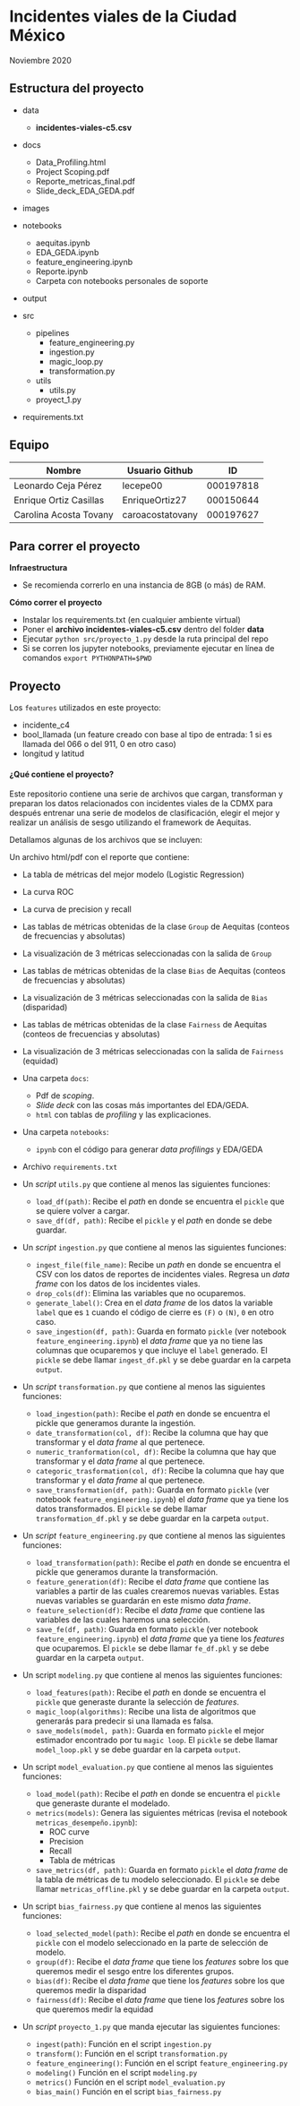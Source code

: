 # Incidentes viales de la Ciudad México 

Noviembre 2020

## **Estructura del proyecto**

+ data
    + **incidentes-viales-c5.csv**
+ docs
    + Data_Profiling.html
    + Project Scoping.pdf
    + Reporte_metricas_final.pdf
    + Slide_deck_EDA_GEDA.pdf
+ images
+ notebooks
    + aequitas.ipynb
    + EDA_GEDA.ipynb
    + feature_engineering.ipynb
    + Reporte.ipynb
    + Carpeta con notebooks personales de soporte
+ output
+ src
    + pipelines
        + feature_engineering.py
        + ingestion.py
        + magic_loop.py
        + transformation.py
    + utils
        + utils.py
    + proyect_1.py
    
+ requirements.txt

## **Equipo**

|Nombre|Usuario Github| ID |
|------|--------------|----|
| Leonardo Ceja Pérez | lecepe00 | 000197818 |
| Enrique Ortiz Casillas | EnriqueOrtiz27 | 000150644 |
| Carolina Acosta Tovany | caroacostatovany | 000197627 |

## **Para correr el proyecto**

**Infraestructura**
  + Se recomienda correrlo en una instancia de 8GB (o más) de RAM.

**Cómo correr el proyecto**
+ Instalar los requirements.txt (en cualquier ambiente virtual)
+ Poner el **archivo incidentes-viales-c5.csv** dentro del folder **data**
+ Ejecutar `python src/proyecto_1.py` desde la ruta principal del repo
+ Si se corren los jupyter notebooks, previamente ejecutar en línea de comandos `export PYTHONPATH=$PWD`


## Proyecto

Los `features` utilizados en este proyecto:
+ incidente_c4
+ bool_llamada (un feature creado con base al tipo de entrada: 1 si es llamada del 066 o del 911, 0 en otro caso)
+ longitud y latitud


#### ¿Qué contiene el proyecto?

Este repositorio contiene una serie de archivos que cargan, transforman y preparan los datos relacionados con incidentes viales de la CDMX para después entrenar una serie de modelos de clasificación, elegir el mejor  y realizar un análisis de sesgo utilizando el framework de Aequitas.

Detallamos algunas de los archivos que se incluyen:

Un archivo html/pdf con el reporte que contiene:
+ La tabla de métricas del mejor modelo (Logistic Regression)
+ La curva ROC
+ La curva de precision y recall
+ Las tablas de métricas obtenidas de la clase `Group` de Aequitas (conteos de frecuencias y absolutas)
+ La visualización de 3 métricas seleccionadas con la salida de `Group`
+ Las tablas de métricas obtenidas de la clase `Bias` de Aequitas (conteos de frecuencias y absolutas)
+ La visualización de 3 métricas seleccionadas con la salida de `Bias` (disparidad)
+ Las tablas de métricas obtenidas de la clase `Fairness` de Aequitas (conteos de frecuencias y absolutas)
+ La visualización de 3 métricas seleccionadas con la salida de `Fairness` (equidad)

+ Una carpeta `docs`:
  + Pdf de *scoping*.
  + *Slide deck* con las cosas más importantes del EDA/GEDA.
  + `html` con tablas de *profiling* y las explicaciones.
+ Una carpeta `notebooks`:
  + `ipynb` con el código para generar *data profilings* y EDA/GEDA
+ Archivo `requirements.txt` 
+ Un *script* `utils.py` que contiene al menos las siguientes funciones:
    + `load_df(path)`: Recibe el *path* en donde se encuentra el `pickle` que se quiere volver a cargar.
    + `save_df(df, path)`: Recibe el `pickle` y el *path* en donde se debe guardar.
+ Un *script* `ingestion.py` que contiene al menos las siguientes funciones:
   + `ingest_file(file_name)`: Recibe un *path* en donde se encuentra el CSV con los datos de reportes de incidentes viales. Regresa un *data frame* con los datos de los incidentes viales.
   + `drop_cols(df)`: Elimina las variables que no ocuparemos.
   + `generate_label()`: Crea en el *data frame* de los datos la variable `label` que es `1` cuando el código de cierre es `(F)` o `(N)`, `0` en otro caso.
   + `save_ingestion(df, path)`: Guarda en formato `pickle` (ver notebook `feature_engineering.ipynb`) el *data frame* que ya no tiene las columnas que ocuparemos y que incluye el `label` generado. El `pickle` se debe llamar `ingest_df.pkl` y se debe guardar en la carpeta `output`.
+ Un *script* `transformation.py` que contiene al menos las siguientes funciones:
  + `load_ingestion(path)`: Recibe el *path* en donde se encuentra el pickle que generamos durante la ingestión.
  + `date_transformation(col, df)`: Recibe la columna que hay que transformar y el *data frame* al que pertenece.
  + `numeric_tranformation(col, df)`: Recibe la columna que hay que transformar y el *data frame* al que pertenece.
  + `categoric_trasformation(col, df)`: Recibe la columna que hay que transformar y el *data frame* al que pertenece.
  + `save_transformation(df, path)`: Guarda en formato `pickle` (ver notebook `feature_engineering.ipynb`) el *data frame* que ya tiene los datos transformados. El `pickle` se debe llamar `transformation_df.pkl` y se debe guardar en la carpeta `output`.
+ Un *script* `feature_engineering.py` que contiene al menos las siguientes funciones:
  + `load_transformation(path)`: Recibe el *path* en donde se encuentra el pickle que generamos durante la transformación.
  + `feature_generation(df)`: Recibe el *data frame* que contiene las variables a partir de las cuales crearemos nuevas variables. Estas nuevas variables se guardarán en este mismo *data frame*.
  + `feature_selection(df)`: Recibe el *data frame*  que contiene las variables de las cuales haremos una selección.
  + `save_fe(df, path)`: Guarda en formato `pickle` (ver notebook `feature_engineering.ipynb`) el *data frame* que ya tiene los *features* que ocuparemos. El `pickle` se debe llamar `fe_df.pkl` y se debe guardar en la carpeta `output`.
+ Un script `modeling.py` que contiene al menos las siguientes funciones:
  + `load_features(path)`: Recibe el *path* en donde se encuentra el `pickle` que generaste durante la selección de *features*.
  + `magic_loop(algorithms)`: Recibe una lista de algoritmos que generarás para predecir si una llamada es falsa.
  + `save_models(model, path)`: Guarda en formato `pickle` el mejor estimador encontrado por tu `magic loop`. El `pickle` se debe llamar `model_loop.pkl` y se debe guardar en la carpeta `output`.
+ Un script `model_evaluation.py` que contiene al menos las siguientes funciones:
  + `load_model(path)`: Recibe el *path* en donde se encuentra el `pickle` que generaste durante el modelado.
  + `metrics(models)`: Genera las siguientes métricas (revisa el notebook `metricas_desempeño.ipynb`):
    + ROC curve
    + Precision
    + Recall
    + Tabla de métricas
  + `save_metrics(df, path)`: Guarda en formato `pickle` el *data frame* de la tabla de métricas de tu modelo seleccionado. El `pickle` se debe llamar `metricas_offline.pkl` y se debe guardar en la carpeta `output`.
+ Un script `bias_fairness.py` que contiene al menos las siguientes funciones:
  + `load_selected_model(path)`: Recibe el *path* en donde se encuentra el `pickle` con el modelo seleccionado en la parte de selección de modelo.
  + `group(df)`: Recibe el *data frame* que tiene los *features* sobre los que queremos medir el sesgo entre los diferentes grupos.   
  + `bias(df)`: Recibe el *data frame* que tiene los *features* sobre los que queremos medir la disparidad
  + `fairness(df)`: Recibe el *data frame* que tiene los *features* sobre los que queremos medir la equidad

+ Un *script* `proyecto_1.py` que manda ejecutar las siguientes funciones:
  + `ingest(path)`: Función en el script `ingestion.py`
  + `transform()`: Función en el script `transformation.py`
  + `feature_engineering()`: Función en el script `feature_engineering.py`
  + `modeling()` Función en el script `modeling.py`
  + `metrics()` Función en el script `model_evaluation.py`
  + `bias_main()`  Función en el script `bias_fairness.py`
